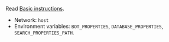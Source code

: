 Read [Basic instructions](interlude.md).

- Network: `host`
- Environment variables: `BOT_PROPERTIES`, `DATABASE_PROPERTIES`, `SEARCH_PROPERTIES_PATH`.